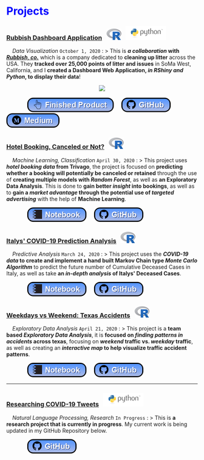 # <span style="color:blue">Projects</span>

<!--- Rubbish Dashboard project --->

### <a href="https://github.com/Alexander-Kahanek/Rubbish_Clustering" title="GitHub Repository" target="_blank">Rubbish Dashboard Application</a> &nbsp; ![image](/assets/icons/rsz_1rsz_1rsz_619px-r_logosvg.png) &nbsp; ![image](/assets/icons/rsz_python-logo.png)

&nbsp; &nbsp; _Data Visualization_ `October 1, 2020`
: > This is **_a collaboration_ with <a href="https://www.rubbish.love/" title="Rubbish Website" target="_blank">_Rubbish, co._</a>** which is a company dedicated to **cleaning up litter** across the USA. They **tracked over 25,000 points of litter and issues** in SoMa West, California, and I **created a Dashboard Web Application, _in RShiny and Python_, to display their data**!

<p align="center"><img src="https://alexander-kahanek.github.io/assets/img/dashboard-img.png"></p>

&nbsp; &nbsp; &nbsp; &nbsp; &nbsp; &nbsp; &nbsp; <a href="https://rubbishlove.shinyapps.io/dashboard/" target="_blank"><img src="button-finished-product.png" /></a> &nbsp; &nbsp; <a href="https://github.com/Alexander-Kahanek/SoMa_Dashboard" target="_blank"><img src="button-github.png" /></a> &nbsp; &nbsp; <a href="https://medium.com/rubbish-love/a-litter-dashboard-for-soma-west-a18643b19d6a" target="_blank"><img src="button-medium2.png" /></a>

<!--- trivago ML project --->

### <a href="hotel.html" title="Finished Product" target="_blank">Hotel Booking, Canceled or Not?</a> &nbsp; ![image](/assets/icons/rsz_1rsz_1rsz_619px-r_logosvg.png)

&nbsp; &nbsp; _Machine Learning, Classification_ `April 30, 2020`
: > This project uses **_hotel booking data_ from Trivago**, the project is focused on **predicting whether a booking will potentially be canceled or retained** through the use of **creating multiple models with _Random Forest_**, as well as **an Exploratory Data Analysis**. This is done to **gain better _insight_ into bookings**, as well as to **gain a _market advantage_ through the potential use of _targeted advertising_** with the help of **Machine Learning**.

&nbsp; &nbsp; &nbsp; &nbsp; &nbsp; &nbsp; &nbsp; <a href="hotel.html" target="_blank"><img src="button-notebook.png" /></a> &nbsp; &nbsp; <a href="https://github.com/Alexander-Kahanek/Trivago_Classification" target="_blank"><img src="button-github.png" /></a>

<!--- covid monte carlo project --->

### <a href="covid.html" title="Finished Product" target="_blank">Italys' COVID-19 Prediction Analysis</a> &nbsp; ![image](/assets/icons/rsz_1rsz_1rsz_619px-r_logosvg.png)

&nbsp; &nbsp; _Predictive Analysis_ `March 24, 2020`
: > This project uses the **_COVID-19 data_ to create and implement a hand built Markov Chain type _Monte Carlo Algorithm_** to predict the future number of Cumulative Deceased Cases in Italy, as well as take **an _in-depth analysis_ of Italys' Deceased Cases**.

<!---
<p align="center"><img src="https://alexander-kahanek.github.io/assets/img/italy-monte-carlo.png"></p>
--->

&nbsp; &nbsp; &nbsp; &nbsp; &nbsp; &nbsp; &nbsp; <a href="covid.html" target="_blank"><img src="button-notebook.png" /></a> &nbsp; &nbsp; <a href="https://github.com/Alexander-Kahanek/COVID_Monte_Carlo" target="_blank"><img src="button-github.png" /></a>

<!--- traffic analysis project --->

### <a href="accidents.html" title="Finished Product" target="_blank">Weekdays vs Weekend: Texas Accidents</a> &nbsp; ![image](/assets/icons/rsz_1rsz_1rsz_619px-r_logosvg.png)

&nbsp; &nbsp; _Exploratory Data Analysis_ `April 21, 2020`
: > This project is a **team based _Exploratory Data Analysis_**, it is **focused on _finding patterns in accidents_ across texas**, focusing on **_weekend_ traffic vs. _weekday_ traffic**, as well as creating an **_interactive map_ to help visualize traffic accident patterns**.

<!---
<p align="center"><img src="https://alexander-kahanek.github.io/assets/img/texas-accidents.png"></p>
--->

&nbsp; &nbsp; &nbsp; &nbsp; &nbsp; &nbsp; &nbsp; <a href="accidents.html" target="_blank"><img src="button-notebook.png" /></a> &nbsp; &nbsp; <a href="https://github.com/Alexander-Kahanek/TX_Accidents" target="_blank"><img src="button-github.png" /></a>

<!--- world happiness project

### <a href="happiness.html" title="Finished Product" target="_blank">World Happiness Correlations</a> &nbsp; ![image](/assets/icons/rsz_python-logo.png)

&nbsp; &nbsp; _Exploratory Data Analysis_ `March 14, 2020`
: > This project is __my first data analysis__, which is __centered around the use of *Pearsons r*__, __and *r squared*__, to __find *correlations* in Happniness scores__ accross many Countries.

&nbsp; &nbsp; &nbsp; &nbsp; &nbsp; &nbsp; &nbsp; <a href="happiness.html" target="_blank"><img src="button-output.png" /></a> &nbsp; &nbsp; &nbsp; <a href="https://github.com/Alexander-Kahanek/World_Happiness" target="_blank"><img src="button-github.png" /></a>

--->

---

### <a href="https://github.com/Alexander-Kahanek/COVID_Research" title="GitHub Repository" target="_blank">Researching COVID-19 Tweets</a> &nbsp; ![image](/assets/icons/rsz_python-logo.png)

&nbsp; &nbsp; _Natural Language Processing, Research_ `In Progress`
: > This is **a research project that is currently in progress**. My current work is being updated in my GitHub Repository below.

&nbsp; &nbsp; &nbsp; &nbsp; &nbsp; &nbsp; &nbsp; <a href="https://github.com/Alexander-Kahanek/COVID_Research" target="_blank"><img src="button-github.png" /></a>
